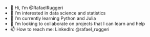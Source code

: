 - 👋 Hi, I’m @RafaelRuggeri
- 👀 I’m interested in data science and statistics
- 🌱 I’m currently learning Python and Julia
- 💞️ I’m looking to collaborate on projects that I can learn and help
- 📫 How to reach me: LinkedIn: @rafael_ruggeri

<!---
RafaelRuggeri/RafaelRuggeri is a ✨ special ✨ repository because its `README.md` (this file) appears on your GitHub profile.
You can click the Preview link to take a look at your changes.
--->

